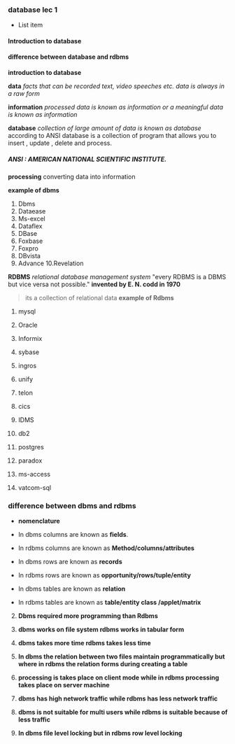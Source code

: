 ### database lec 1

 - List item

#### Introduction to database
####  difference between database and rdbms

 **introduction to database**
 
  **data** 
	  *facts that can be recorded text, video speeches etc.* 
	  *data is always in a raw form* 
  
  **information**
	   *processed data is known as information or a meaningful data is known as information*
	   
 **database**
		 *collection of large amount of data is known as database*
		 according to ANSI database is a collection of program that allows you to insert , update , delete and process.
##### ANSI : AMERICAN NATIONAL SCIENTIFIC INSTITUTE.
**processing**
      converting data into information

**example of dbms**
	

 1. Dbms
 2. Dataease
 3. Ms-excel
 4. Dataflex
 5. DBase
 6. Foxbase
 7. Foxpro
 8. DBvista
 9. Advance
 10.Revelation 

**RDBMS**
	*relational database management system*
"every RDBMS is  a DBMS but vice versa not possible."
  **invented by E. N. codd in 1970**

> its a collection of relational data
**example of Rdbms**

 1. mysql
 2. Oracle
 3. Informix
 4. sybase
 5. ingros
 6. unify
 7. telon
 8. cics
 9. IDMS

 
 10. db2
 11. postgres
 12. paradox
 13. ms-access
 14. vatcom-sql


### difference between dbms and rdbms

 - **nomenclature**	
 
 - In dbms columns are known as **fields**.
 - In rdbms columns are known as **Method/columns/attributes**
 
 - In dbms rows are known as **records** 
 - In rdbms rows are known as **opportunity/rows/tuple/entity** 
 
 - In dbms tables are known as **relation**
 - In rdbms tables are known as **table/entity class /applet/matrix**
 
 2. **Dbms required more programming than Rdbms**
 
 3. **dbms works on file system rdbms works in tabular form**
 
 4. **dbms takes more time rdbms takes less time**
 
 5. **In dbms the relation between two files maintain programmatically  but where in rdbms the relation forms during creating a table**
 
 6. **processing is takes place on client mode while in rdbms processing takes place on server machine**
 
 7. **dbms has high network traffic while rdbms has less network traffic**
 
 8. **dbms is not suitable for multi users while rdbms is suitable because of less traffic**
 
 9. **In dbms file level locking but in rdbms row level locking**
  
  

 
